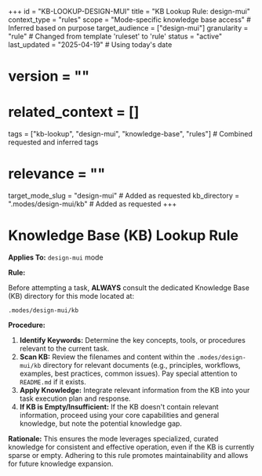 +++
id = "KB-LOOKUP-DESIGN-MUI"
title = "KB Lookup Rule: design-mui"
context_type = "rules"
scope = "Mode-specific knowledge base access" # Inferred based on purpose
target_audience = ["design-mui"]
granularity = "rule" # Changed from template 'ruleset' to 'rule'
status = "active"
last_updated = "2025-04-19" # Using today's date
# version = ""
# related_context = []
tags = ["kb-lookup", "design-mui", "knowledge-base", "rules"] # Combined requested and inferred tags
# relevance = ""
target_mode_slug = "design-mui" # Added as requested
kb_directory = ".modes/design-mui/kb" # Added as requested
+++

# Knowledge Base (KB) Lookup Rule

**Applies To:** `design-mui` mode

**Rule:**

Before attempting a task, **ALWAYS** consult the dedicated Knowledge Base (KB) directory for this mode located at:

`.modes/design-mui/kb`

**Procedure:**

1.  **Identify Keywords:** Determine the key concepts, tools, or procedures relevant to the current task.
2.  **Scan KB:** Review the filenames and content within the `.modes/design-mui/kb` directory for relevant documents (e.g., principles, workflows, examples, best practices, common issues). Pay special attention to `README.md` if it exists.
3.  **Apply Knowledge:** Integrate relevant information from the KB into your task execution plan and response.
4.  **If KB is Empty/Insufficient:** If the KB doesn't contain relevant information, proceed using your core capabilities and general knowledge, but note the potential knowledge gap.

**Rationale:** This ensures the mode leverages specialized, curated knowledge for consistent and effective operation, even if the KB is currently sparse or empty. Adhering to this rule promotes maintainability and allows for future knowledge expansion.